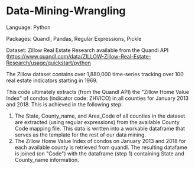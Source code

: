 # Data-Mining-Wrangling
Language: Python

Packages: Quandl, Pandas, Regular Expressions, Pickle

Dataset: Zillow Real Estate Research available from the Quandl API (https://www.quandl.com/data/ZILLOW-Zillow-Real-Estate-Research/usage/quickstart/python


The Zillow dataset contains over 1,880,000 time-series tracking over 100 real estate indicators starting in 1969.

This code ultimately extracts (from the Quandl API) the "Zillow Home Value Index" of condos (indicator code: ZHVICO) in all counties for January 2013 and 2018. This is achieved in the following step:
1. The State, County_name, and Area_Code of all counties in the dataset are extracted (using regular expressions) from the available County Code mapping file. This data is written into a workable dataframe that serves as the template for the rest of our data mining. 
2. The Zillow Home Value Index of condos on January 2013 and 2018 for each available county is retrieved from quandl. The resulting datafame is joined (on "Code") with the dataframe (step 1) containing State and County_name information.

